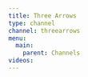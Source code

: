 ```yaml
---
title: Three Arrows
type: channel
channel: threearrows
menu:
  main:
    parent: Channels
videos:
---
```

